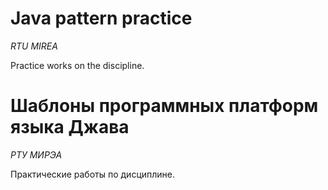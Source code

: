 # Java pattern practice

*RTU MIREA*

Practice works on the discipline.


# Шаблоны программных платформ языка Джава

*РТУ МИРЭА*

Практические работы по дисциплине.
